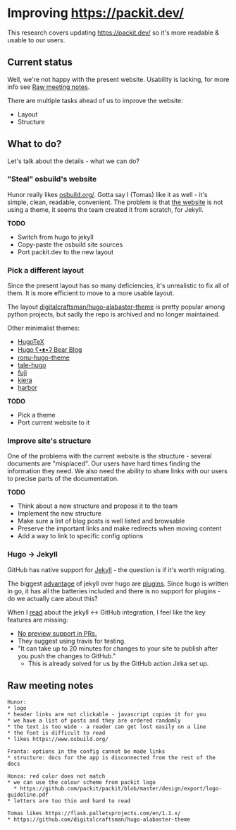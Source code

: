 # Improving https://packit.dev/

This research covers updating https://packit.dev/ so it's more readable &
usable to our users.

## Current status

Well, we're not happy with the present website. Usability is lacking, for more
info see [Raw meeting notes](#raw-meeting-notes).

There are multiple tasks ahead of us to improve the website:

- Layout
- Structure

## What to do?

Let's talk about the details - what we can do?

### "Steal" osbuild's website

Hunor really likes [osbuild.org/](https://osbuild.org/). Gotta say I (Tomas)
like it as well - it's simple, clean, readable, convenient. The problem is that
[the website](https://github.com/osbuild/osbuild.github.io) is not using a
theme, it seems the team created it from scratch, for Jekyll.

**TODO**

- Switch from hugo to jekyll
- Copy-paste the osbuild site sources
- Port packit.dev to the new layout

### Pick a different layout

Since the present layout has so many deficiencies, it's unrealistic to fix all
of them. It is more efficient to move to a more usable layout.

The layout
[digitalcraftsman/hugo-alabaster-theme](https://github.com/digitalcraftsman/hugo-alabaster-theme)
is pretty popular among python projects, but sadly the repo is archived and no
longer maintained.

Other minimalist themes:

- [HugoTeX](https://themes.gohugo.io/hugotex/)
- [Hugo ʕ•ᴥ•ʔ Bear Blog](https://github.com/janraasch/hugo-bearblog)
- [ronu-hugo-theme](https://github.com/softwareyoga/ronu-hugo-theme)
- [tale-hugo](https://github.com/EmielH/tale-hugo)
- [fuji](https://github.com/amzrk2/hugo-theme-fuji/)
- [kiera](https://themes.gohugo.io/hugo-kiera/)
- [harbor](https://themes.gohugo.io/harbor/)

**TODO**

- Pick a theme
- Port current website to it

### Improve site's structure

One of the problems with the current website is the structure - several
documents are "misplaced". Our users have hard times finding the information
they need. We also need the ability to share links with our users to precise
parts of the documentation.

**TODO**

- Think about a new structure and propose it to the team
- Implement the new structure
- Make sure a list of blog posts is well listed and browsable
- Preserve the important links and make redirects when moving content
- Add a way to link to specific config options

### Hugo → Jekyll

GitHub has native support for [Jekyll](https://jekyllrb.com/) - the question is
if it's worth migrating.

The biggest [advantage](https://forestry.io/blog/hugo-and-jekyll-compared/) of
jekyll over hugo are
[plugins](https://docs.github.com/en/free-pro-team@latest/github/working-with-github-pages/about-github-pages-and-jekyll#plugins).
Since hugo is written in go, it has all the batteries included and there is no
support for plugins - do we actually care about this?

When I
[read](https://docs.github.com/en/free-pro-team@latest/github/working-with-github-pages/about-jekyll-build-errors-for-github-pages-sites)
about the jekyll ↔ GitHub integration, I feel like the key features are
missing:

- [No preview support in
  PRs.](https://github.community/t/need-help-with-jekyll-github-project-page-and-team-git-workflow/10440)
- They suggest using travis for testing.
- "It can take up to 20 minutes for changes to your site to publish after you
  push the changes to GitHub."
  - This is already solved for us by the GitHub action Jirka set up.

## Raw meeting notes

```
Hunor:
* logo
* header links are not clickable - javascript copies it for you
* we have a list of posts and they are ordered randomly
* the text is too wide - a reader can get lost easily on a line
* the font is difficult to read
* likes https://www.osbuild.org/

Franta: options in the config cannot be made links
* structure: docs for the app is disconnected from the rest of the docs

Honza: red color does not match
* we can use the colour scheme from packit logo
  * https://github.com/packit/packit/blob/master/design/export/logo-guideline.pdf
* letters are too thin and hard to read

Tomas likes https://flask.palletsprojects.com/en/1.1.x/
* https://github.com/digitalcraftsman/hugo-alabaster-theme
```
